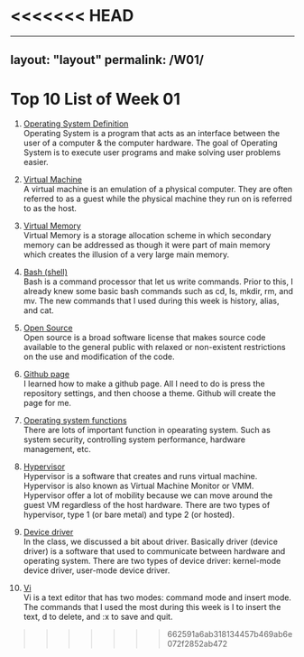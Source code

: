 <<<<<<< HEAD
=======
---
layout: "layout"
permalink: /W01/
---

# Top 10 List of Week 01

1. [Operating System Definition](https://www.geeksforgeeks.org/introduction-of-operating-system-set-1/)<br>
Operating System is a program that acts as an interface between the user of a computer & the computer hardware.
The goal of Operating System is to execute user programs and make solving user problems easier.

2. [Virtual Machine](https://www.ibm.com/cloud/learn/virtual-machines)<br>
A virtual machine is an emulation of a physical computer. They are often referred to as a guest while the physical machine they run on is referred to as the host.

3. [Virtual Memory](https://www.geeksforgeeks.org/virtual-memory-in-operating-system/)<br>
Virtual Memory is a storage allocation scheme in which secondary memory can be addressed as though it were part of main memory
which creates the illusion of a very large main memory.

4. [Bash (shell)](https://www.mediacollege.com/linux/command/shell-command.html)<br>
Bash is a command processor that let us write commands. Prior to this, I already knew some basic bash commands
such as cd, ls, mkdir, rm, and mv. The new commands that I used during this week is history, alias, and cat.

5. [Open Source](https://en.wikipedia.org/wiki/Open-source_software)<br>
Open source is a broad software license that makes source code available to the general public with relaxed or non-existent restrictions on the use and modification of the code.

6. [Github page](https://guides.github.com/features/pages/)<br>
I learned how to make a github page. All I need to do is press the repository settings, and then choose a theme. Github will create the page for me.

7. [Operating system functions](https://www.geeksforgeeks.org/functions-of-operating-system/)<br>
There are lots of important function in opearating system. Such as system security, controlling system performance, hardware management, etc.

8. [Hypervisor](https://www.vmware.com/topics/glossary/content/hypervisor)<br>
Hypervisor is a software that creates and runs virtual machine. Hypervisor is also known as Virtual Machine Monitor or VMM. Hypervisor offer a lot of mobility because we can move around the guest VM regardless of the host hardware. There are two types of hypervisor, type 1 (or bare metal) and type 2 (or hosted).

9. [Device driver](https://www.geeksforgeeks.org/device-driver-and-its-purpose/)<br>
In the class, we discussed a bit about driver. Basically driver (device driver) is a software that used to communicate between hardware and operating system. There are two types of device driver: kernel-mode device driver, user-mode device driver.

10. [Vi](https://www.cs.colostate.edu/helpdocs/vi.html)<br>
Vi is a text editor that has two modes: command mode and insert mode. The commands that I used the most during this week is I to insert the text, d to delete, and :x to save and quit.

>>>>>>> 662591a6ab318134457b469ab6e072f2852ab472
